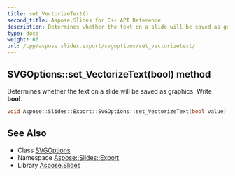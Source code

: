 ```yaml
---
title: set_VectorizeText()
second_title: Aspose.Slides for C++ API Reference
description: Determines whether the text on a slide will be saved as graphics. Write bool.
type: docs
weight: 66
url: /cpp/aspose.slides.export/svgoptions/set_vectorizetext/
---
```

## SVGOptions::set_VectorizeText(bool) method


Determines whether the text on a slide will be saved as graphics. Write **bool**.

```cpp
void Aspose::Slides::Export::SVGOptions::set_VectorizeText(bool value) override
```

## See Also

* Class [SVGOptions](./)
* Namespace [Aspose::Slides::Export](../)
* Library [Aspose.Slides](../../)